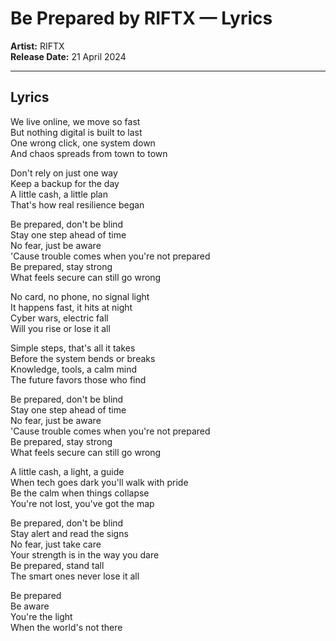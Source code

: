 # Be Prepared by RIFTX — Lyrics

**Artist:** RIFTX  
**Release Date:** 21 April 2024

---

## Lyrics
We live online, we move so fast  
But nothing digital is built to last  
One wrong click, one system down  
And chaos spreads from town to town

Don't rely on just one way  
Keep a backup for the day  
A little cash, a little plan  
That's how real resilience began

Be prepared, don't be blind  
Stay one step ahead of time  
No fear, just be aware  
'Cause trouble comes when you're not prepared  
Be prepared, stay strong  
What feels secure can still go wrong

No card, no phone, no signal light  
It happens fast, it hits at night  
Cyber wars, electric fall  
Will you rise or lose it all

Simple steps, that's all it takes  
Before the system bends or breaks  
Knowledge, tools, a calm mind  
The future favors those who find

Be prepared, don't be blind  
Stay one step ahead of time  
No fear, just be aware  
'Cause trouble comes when you're not prepared  
Be prepared, stay strong  
What feels secure can still go wrong

A little cash, a light, a guide  
When tech goes dark you'll walk with pride  
Be the calm when things collapse  
You're not lost, you've got the map

Be prepared, don't be blind  
Stay alert and read the signs  
No fear, just take care  
Your strength is in the way you dare  
Be prepared, stand tall  
The smart ones never lose it all

Be prepared  
Be aware  
You're the light  
When the world's not there

